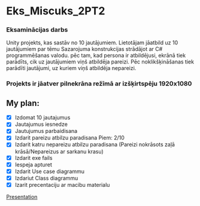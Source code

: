 # Eks_Miscuks_2PT2
### Eksaminācijas darbs



Unity projekts, kas sastāv no 10 jautājumiem. Lietotājam jāatbild uz 10 jautājumiem par tēmu Sazarojuma konstrukcijas strādājot ar C# programmēšanas valodu. pēc tam, kad persona ir atbildējusi, ekrānā tiek parādīts, cik uz jautājumiem viņš atbildēja pareizi. Pēc noklikšķināšanas tiek parādīti jautājumi, uz kuriem viņš atbildēja nepareizi. 

### Projekts ir jāatver pilnekrāna režīmā ar izšķirtspēju 1920x1080

## My plan:

 - [x] Izdomat 10 jautajumus
 - [x] Jautajumus iesnedze
 - [x] Jautujumus parbaidisana
 - [x] Izdarit pareizu atbilzu paradisana Piem: 2/10
 - [x] Izdarit katru nepareizu atbilzu paradisana (Pareizi nokrāsots zaļā krāsā/Nepareizus ar sarkanu krasu)
 - [x] Izdarit exe fails
 - [x] Iespeja apturet
 - [x] Izdarit Use case diagrammu
 - [x] Izdariut Class diagrammu
 - [x] Izarit precentaciju ar macibu materialu
 
[Presentation](https://docs.google.com/presentation/d/e/2PACX-1vQj0FxcqT6A-O7FZnz0Yu5F5ZAOyuFSxvvxDFGIooFJGBqu3yOpsL3P0hK9EctH-oS4a1nSgKPORGTb/pub?start=false&loop=false&delayms=3000)
